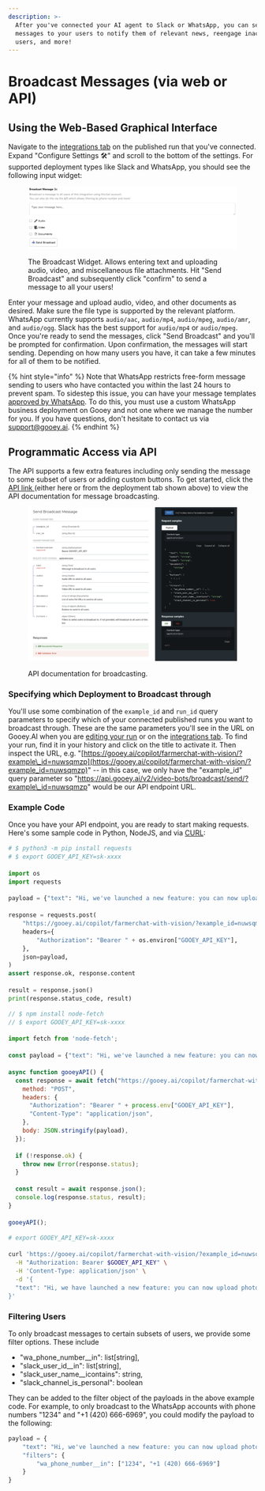 ```yaml
---
description: >-
  After you've connected your AI agent to Slack or WhatsApp, you can send custom
  messages to your users to notify them of relevant news, reengage inactive
  users, and more!
---
```


# Broadcast Messages (via web or API)

## Using the Web-Based Graphical Interface

Navigate to the [integrations tab](https://gooey.ai/copilot/integrations) on the published run that you've connected. Expand "Configure Settings 🛠️" and scroll to the bottom of the settings. For supported deployment types like Slack and WhatsApp, you should see the following input widget:

<figure><img src="../../.gitbook/assets/image (1).png" alt=""><figcaption><p>The Broadcast Widget. Allows entering text and uploading audio, video, and miscellaneous file attachments. Hit "Send Broadcast" and subsequently click "confirm" to send a message to all your users!</p></figcaption></figure>

Enter your message and upload audio, video, and other documents as desired. Make sure the file type is supported by the relevant platform. WhatsApp currently supports `audio/aac`, `audio/mp4`, `audio/mpeg`, `audio/amr`, and `audio/ogg`. Slack has the best support for `audio/mp4` or `audio/mpeg`. Once you're ready to send the messages, click "Send Broadcast" and you'll be prompted for confirmation. Upon confirmation, the messages will start sending. Depending on how many users you have, it can take a few minutes for all of them to be notified.

{% hint style="info" %}
Note that WhatsApp restricts free-form message sending to users who have contacted you within the last 24 hours to prevent spam. To sidestep this issue, you can have your message templates [approved by WhatsApp](https://www.facebook.com/business/help/2055875911147364). To do this, you must use a custom WhatsApp business deployment on Gooey and not one where we manage the number for you. If you have questions, don't hesitate to contact us via [support@gooey.ai](mailto:support@gooey.ai).
{% endhint %}

## Programmatic Access via API

The API supports a few extra features including only sending the message to some subset of users or adding custom buttons. To get started, click the [API link ](https://api.gooey.ai/docs#operation/video-bots__broadcast)(either here or from the deployment tab shown above) to view the API documentation for message broadcasting.

<figure><img src="../../.gitbook/assets/image (3).png" alt=""><figcaption><p>API documentation for broadcasting.</p></figcaption></figure>

### Specifying which Deployment to Broadcast through

You'll use some combination of the `example_id` and `run_id` query parameters to specify which of your connected published runs you want to broadcast through. These are the same parameters you'll see in the URL on Gooey.AI when you are [editing your run](https://gooey.ai/copilot) or on the [integrations tab](https://gooey.ai/copilot/integrations). To find your run, find it in your history and click on the title to activate it. Then inspect the URL, e.g. "[https://gooey.ai/copilot/farmerchat-with-vision/?example\_id=nuwsqmzp](https://gooey.ai/copilot/farmerchat-with-vision/?example_id=nuwsqmzp)" -- in this case, we only have the "example\_id" query parameter so "https://api.gooey.ai/v2/video-bots/broadcast/send/?example\_id=nuwsqmzp" would be our API endpoint URL.

### Example Code

Once you have your API endpoint, you are ready to start making requests. Here's some sample code in Python, NodeJS, and via [CURL](https://everything.curl.dev/get):

```python
# $ python3 -m pip install requests
# $ export GOOEY_API_KEY=sk-xxxx

import os
import requests

payload = {"text": "Hi, we've launched a new feature: you can now upload photos of your crops and ask questions about them!"}

response = requests.post(
    "https://gooey.ai/copilot/farmerchat-with-vision/?example_id=nuwsqmzp",
    headers={
        "Authorization": "Bearer " + os.environ["GOOEY_API_KEY"],
    },
    json=payload,
)
assert response.ok, response.content

result = response.json()
print(response.status_code, result)
```

```javascript
// $ npm install node-fetch
// $ export GOOEY_API_KEY=sk-xxxx

import fetch from 'node-fetch';

const payload = {"text": "Hi, we've launched a new feature: you can now upload photos of your crops and ask questions about them!"};

async function gooeyAPI() {
  const response = await fetch("https://gooey.ai/copilot/farmerchat-with-vision/?example_id=nuwsqmzp", {
    method: "POST",
    headers: {
      "Authorization": "Bearer " + process.env["GOOEY_API_KEY"],
      "Content-Type": "application/json",
    },
    body: JSON.stringify(payload),
  });

  if (!response.ok) {
    throw new Error(response.status);
  }

  const result = await response.json();
  console.log(response.status, result);
}

gooeyAPI();
```

```bash
# export GOOEY_API_KEY=sk-xxxx

curl 'https://gooey.ai/copilot/farmerchat-with-vision/?example_id=nuwsqmzp' \
  -H "Authorization: Bearer $GOOEY_API_KEY" \
  -H 'Content-Type: application/json' \
  -d '{
  "text": "Hi, we have launched a new feature: you can now upload photos of your crops and ask questions about them!"
}'
```

### Filtering Users

To only broadcast messages to certain subsets of users, we provide some filter options. These include&#x20;

* "wa\_phone\_number\_\_in": list\[string],
* "slack\_user\_id\_\_in": list\[string],
* "slack\_user\_name\_\_icontains": string,
* "slack\_channel\_is\_personal": boolean

They can be added to the filter object of the payloads in the above example code. For example, to only broadcast to the WhatsApp accounts with phone numbers "1234" and "+1 (420) 666-6969", you could modify the payload to the following:

```python
payload = {
    "text": "Hi, we've launched a new feature: you can now upload photos of your crops and ask questions about them!",
    "filters": {
        "wa_phone_number__in": ["1234", "+1 (420) 666-6969"]
    }
}
```
